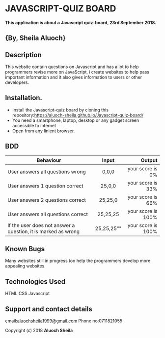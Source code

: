 # JAVASCRIPT-QUIZ BOARD

#### This application is about a Javascript quiz-board, 23rd September 2018.

## {By, Sheila Aluoch}

## Description
This website contain questions on Javascript and has a lot to help programmers revise more on JavaScript, i create websites to help pass important information and it also gives information to users or other developers.

## Installation.
* Install the Javascript-quiz board by cloning this repository:https://aluoch-sheila.github.io/Javascript-quiz-board/
* You need a smartphone, laptop, desktop or any gadget screen accessible to internet
* Open from any linient browser.

## BDD

| Behaviour   |      Input     |  Output |
|----------|:-------------:|------:|
| User answers all questions wrong | 0,0,0 |    your score is 0% |
| User answers 1 question correct | 25,0,0 |    your score is 33% |
| User answers 2 questions correct | 25,25,0 |  your score is 66% |
| User answers all questions correct | 25,25,25 | your score is 100% |
| If the user does not answer a question, it is marked as wrong | 25,25,25"" | your score is 100% |

## Known Bugs
Many websites still in progress too help the programmers develop more appealing websites.

## Technologies Used
HTML
CSS
Javascript

## Support and contact details
email:aluochsheila1999@gmail.com
Phone no:0711821055

Copyright (c) 2018 **Aluoch Sheila**

